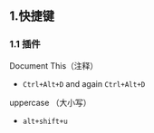 ## 1.快捷键

### 1.1 插件

Document This（注释）

- `Ctrl+Alt+D` and again `Ctrl+Alt+D`

uppercase （大小写）

- `alt+shift+u`